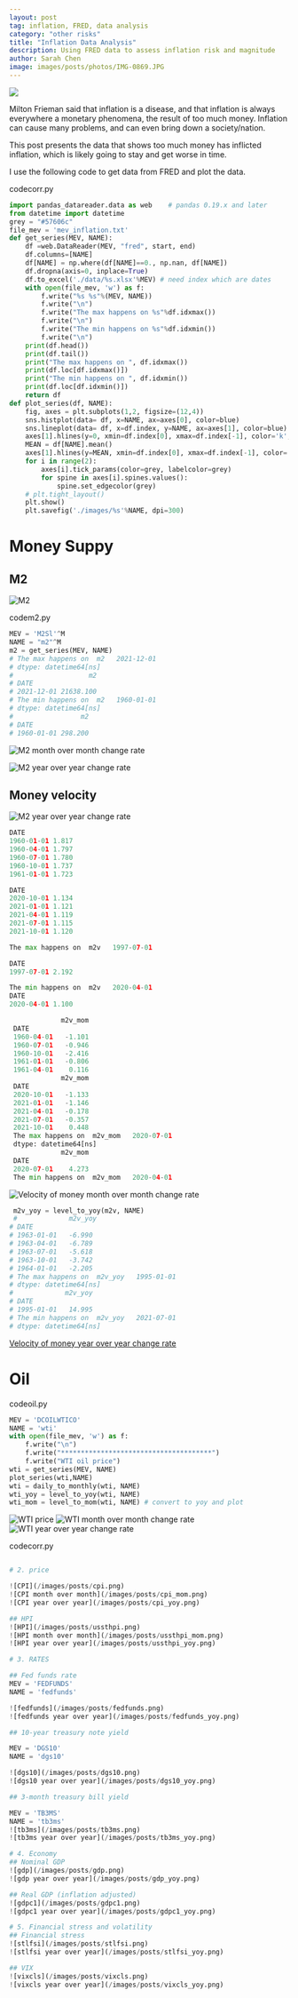 ```yaml
---
layout: post
tag: inflation, FRED, data analysis
category: "other risks"
title: "Inflation Data Analysis"
description: Using FRED data to assess inflation risk and magnitude
author: Sarah Chen
image: images/posts/photos/IMG-0869.JPG
---
```


![](/images/posts/photos/IMG-0869.jpg)

Milton Frieman said that inflation is a disease, and that inflation is always everywhere a monetary phenomena, the result of too much money.  Inflation can cause many problems, and can even bring down a society/nation. 
<!-- what's the cause of the disease,
how do we cure the disease?
what are the effects of the cure?
What are the side effects of it?
What if we don't cure it? -->
This post presents the data that shows too much money has inflicted inflation, which is likely going to stay and get worse in time.  

I use the following code to get data from FRED and plot the data. 
<div class="code-head"><span>code</span>corr.py</div> 

```python
import pandas_datareader.data as web    # pandas 0.19.x and later
from datetime import datetime
grey = "#57606c"
file_mev = 'mev_inflation.txt'
def get_series(MEV, NAME):
    df =web.DataReader(MEV, "fred", start, end)
    df.columns=[NAME]
    df[NAME] = np.where(df[NAME]==0., np.nan, df[NAME])
    df.dropna(axis=0, inplace=True)
    df.to_excel('./data/%s.xlsx'%MEV) # need index which are dates
    with open(file_mev, 'w') as f:
        f.write("%s %s"%(MEV, NAME))
        f.write("\n") 
        f.write("The max happens on %s"%df.idxmax())
        f.write("\n")
        f.write("The min happens on %s"%df.idxmin())
        f.write("\n")
    print(df.head())
    print(df.tail())
    print("The max happens on ", df.idxmax())
    print(df.loc[df.idxmax()])
    print("The min happens on ", df.idxmin())
    print(df.loc[df.idxmin()])
    return df
def plot_series(df, NAME):
    fig, axes = plt.subplots(1,2, figsize=(12,4))
    sns.histplot(data= df, x=NAME, ax=axes[0], color=blue)
    sns.lineplot(data= df, x=df.index, y=NAME, ax=axes[1], color=blue)
    axes[1].hlines(y=0, xmin=df.index[0], xmax=df.index[-1], color='k', linestyle='dashed', linewidth=0.5)
    MEAN = df[NAME].mean()
    axes[1].hlines(y=MEAN, xmin=df.index[0], xmax=df.index[-1], color='red', alpha=.5,linestyle='dashed', linewidth=0.5)
    for i in range(2):
        axes[i].tick_params(color=grey, labelcolor=grey)
        for spine in axes[i].spines.values():
            spine.set_edgecolor(grey)
    # plt.tight_layout()
    plt.show()
    plt.savefig('./images/%s'%NAME, dpi=300)
``` 
# Money Suppy
## M2 

![M2](/images/posts/m2.png)

<div class="code-head"><span>code</span>m2.py</div> 

```python
MEV = 'M2Sl'^M
NAME = "m2"^M
m2 = get_series(MEV, NAME)
# The max happens on  m2   2021-12-01
# dtype: datetime64[ns]
#                   m2
# DATE
# 2021-12-01 21638.100
# The min happens on  m2   1960-01-01
# dtype: datetime64[ns]
#                 m2
# DATE
# 1960-01-01 298.200
```

![M2 month over month change rate](/images/posts/m2_mom.png)

![M2 year over year change rate](/images/posts/m2_yoy.png)

## Money velocity

![M2 year over year change rate](/images/posts/m2_yoy.png)

```python
DATE
1960-01-01 1.817
1960-04-01 1.797
1960-07-01 1.780
1960-10-01 1.737
1961-01-01 1.723

DATE
2020-10-01 1.134
2021-01-01 1.121
2021-04-01 1.119
2021-07-01 1.115
2021-10-01 1.120

The max happens on  m2v   1997-07-01

DATE
1997-07-01 2.192

The min happens on  m2v   2020-04-01
DATE
2020-04-01 1.100
```

```python
             m2v_mom
 DATE
 1960-04-01   -1.101
 1960-07-01   -0.946
 1960-10-01   -2.416
 1961-01-01   -0.806
 1961-04-01    0.116
             m2v_mom
 DATE
 2020-10-01   -1.133
 2021-01-01   -1.146
 2021-04-01   -0.178
 2021-07-01   -0.357
 2021-10-01    0.448
 The max happens on  m2v_mom   2020-07-01
 dtype: datetime64[ns]
             m2v_mom
 DATE
 2020-07-01    4.273
 The min happens on  m2v_mom   2020-04-01
```
![Velocity of money month over month change rate](/images/posts/2v_mom.png)

```python
 m2v_yoy = level_to_yoy(m2v, NAME) 
 #             m2v_yoy
# DATE
# 1963-01-01   -6.990
# 1963-04-01   -6.789
# 1963-07-01   -5.618
# 1963-10-01   -3.742
# 1964-01-01   -2.205
# The max happens on  m2v_yoy   1995-01-01
# dtype: datetime64[ns]
#             m2v_yoy
# DATE
# 1995-01-01   14.995
# The min happens on  m2v_yoy   2021-07-01
# dtype: datetime64[ns]
 ```

[Velocity of money year over year change rate](/images/posts/m2v_yoy.png)

# Oil

<div class="code-head"><span>code</span>oil.py</div> 

```python
MEV = 'DCOILWTICO'
NAME = 'wti'
with open(file_mev, 'w') as f:
    f.write("\n") 
    f.write("**************************************") 
    f.write("WTI oil price")
wti = get_series(MEV, NAME)
plot_series(wti,NAME)
wti = daily_to_monthly(wti, NAME)
wti_yoy = level_to_yoy(wti, NAME) 
wti_mom = level_to_mom(wti, NAME) # convert to yoy and plot

```

![WTI price](/images/posts/wti.png)
![WTI month over month change rate](/images/posts/wti_mom.png)
![WTI year over year change rate](/images/posts/wti_yoy.png)

<div class="code-head"><span>code</span>corr.py</div> 

```python

# 2. price

![CPI](/images/posts/cpi.png)
![CPI month over month](/images/posts/cpi_mom.png)
![CPI year over year](/images/posts/cpi_yoy.png)

## HPI
![HPI](/images/posts/ussthpi.png)
![HPI month over month](/images/posts/ussthpi_mom.png)
![HPI year over year](/images/posts/ussthpi_yoy.png)

# 3. RATES

## Fed funds rate
MEV = 'FEDFUNDS'
NAME = 'fedfunds'

![fedfunds](/images/posts/fedfunds.png)
![fedfunds year over year](/images/posts/fedfunds_yoy.png)

## 10-year treasury note yield

MEV = 'DGS10'
NAME = 'dgs10'

![dgs10](/images/posts/dgs10.png)
![dgs10 year over year](/images/posts/dgs10_yoy.png)

## 3-month treasury bill yield

MEV = 'TB3MS'
NAME = 'tb3ms'
![tb3ms](/images/posts/tb3ms.png)
![tb3ms year over year](/images/posts/tb3ms_yoy.png)

# 4. Economy 
## Nominal GDP
![gdp](/images/posts/gdp.png)
![gdp year over year](/images/posts/gdp_yoy.png)

## Real GDP (inflation adjusted)
![gdpc1](/images/posts/gdpc1.png)
![gdpc1 year over year](/images/posts/gdpc1_yoy.png)

# 5. Financial stress and volatility
## Financial stress
![stlfsi](/images/posts/stlfsi.png)
![stlfsi year over year](/images/posts/stlfsi_yoy.png)

## VIX
![vixcls](/images/posts/vixcls.png)
![vixcls year over year](/images/posts/vixcls_yoy.png)

